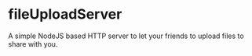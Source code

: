 fileUploadServer
================

A simple NodeJS based HTTP server to let your friends to upload files to share with you.

